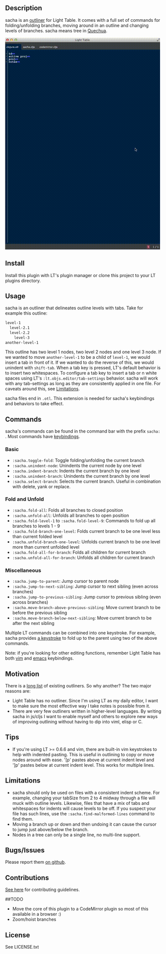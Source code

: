 ## Description

sacha is an [outliner](http://en.wikipedia.org/wiki/Outliner) for Light Table.
It comes with a full set of commands for folding/unfolding branches, moving around
in an outline and changing levels of branches. sacha means tree in [Quechua](#http://en.wikipedia.org/wiki/Quechua_languages).

![Usage Example](example.gif)

## Install

Install this plugin with LT's plugin manager or clone this project to your LT
plugins directory.

## Usage

sacha is an outliner that delineates outline levels with tabs. Take for example this outline:

```
level-1
  level-2.1
  level-2.2
    level-3
another-level-1
```

This outline has two level 1 nodes, two level 2 nodes and one level 3 node. If we wanted to move
`another-level-1` to be a child of `level-1`, we would insert a tab in front of it. If we wanted to do
the reverse of this, we would unindent with `shift-tab`. When a tab key is pressed, LT's default behavior
is to insert two whitespaces. To configure a tab key to insert a tab or n white spaces using LT's
`:lt.objs.editor/tab-settings` behavior. sacha will work with any tab-settings as long as they are
consistently applied in one file. For caveats around this, see [Limitations](#limitations).

sacha files end in `.otl`. This extension is needed for sacha's keybindings and behaviors to take effect.


## Commands

sacha's commands can be found in the command bar with the prefix `sacha: `. Most commands have [keybindings](./sacha.keymap).

### Basic

* `:sacha.toggle-fold`: Toggle folding/unfolding the current branch
* `:sacha.unindent-node`: Unindents the current node by one level
* `:sacha.indent-branch`: Indents the current branch by one level
* `:sacha.unindent-branch`: Unindents the current branch by one level
* `:sacha.select-branch`: Selects the current branch. Useful in combination with delete, yank or replace.

### Fold and Unfold

* `:sacha.fold-all`: Folds all branches to closed position
* `:sacha.unfold-all`: Unfolds all branches to open position
* `:sacha.fold-level-1` to `:sacha.fold-level-9`: Commands to fold up all branches to levels 1 - 9
* `:sacha.fold-branch-one-level`: Folds current branch to be one level less than current folded level
* `:sacha.unfold-branch-one-level`: Unfolds current branch to be one level more than current unfolded level
* `:sacha.fold-all-for-branch`: Folds all children for current branch
* `:sacha.unfold-all-for-branch`: Unfolds all children for current branch

### Miscellaneous

* `:sacha.jump-to-parent`: Jump cursor to parent node
* `:sacha.jump-to-next-sibling`: Jump cursor to next sibling (even across branches)
* `:sacha.jump-to-previous-sibling`: Jump cursor to previous sibling (even across branches)
* `:sacha.move-branch-above-previous-sibling`: Move current branch to be before the previous sibling
* `:sacha.move-branch-below-next-sibling`: Move current branch to be after the next sibling

Multiple LT commands can be combined into one keystroke. For example, sacha provides [a keystroke](https://github.com/cldwalker/sacha/blob/e38cfdac8692b8e8febdaceea6a67e480c0ab410/sacha.keymap#L10) to fold up to the parent using two of the above commands.

Note: if you're looking for other editing functions, remember Light Table has both [vim](https://github.com/LightTable/Vim) and [emacs](https://github.com/LightTable/Emacs) keybindings.

## Motivation

There is a [long list](http://en.wikipedia.org/wiki/Outliner#Desktop_outliners) of existing outliners. So why another?
The two major reasons are:

* Light Table has no outliner. Since I'm using LT as my daily editor, I want to make sure the most effective way I
  take notes is possible from it.
* There are very few outliners written in higher-level languages. By writing sacha in js/cljs I want to enable
  myself and others to explore new ways of improving outlining without having to dip into viml, elisp or C.

## Tips

* If you're using LT >= 0.6.6 and vim, there are built-in vim keystrokes to help with indented
  pasting. This is useful in outlining to copy or move nodes around with ease. '[p' pastes above at
  current indent level and ']p' pastes below at current indent level. This works for multiple lines.

## Limitations

* sacha should only be used on files with a consistent indent scheme. For example, changing your tabSize from 2 to 4
  midway through a file will muck with outline levels. Likewise, files that have a mix of tabs and whitespaces for
  indents will cause levels to be off. If you suspect your file has such lines, use the `:sacha.find-malformed-lines`
  command to find them.
* Moving a branch up or down and then undoing it can cause the cursor to jump just above/below the branch.
* Nodes in a tree can only be a single line, no multi-line support.

## Bugs/Issues

Please report them [on github](http://github.com/cldwalker/sacha/issues).

## Contributions

[See here](http://tagaholic.me/contributing.html) for contributing guidelines.

##TODO
* Move the core of this plugin to a CodeMirror plugin so most of this available in a browser :)
* Zoom/hoist branches

## License
See LICENSE.txt
